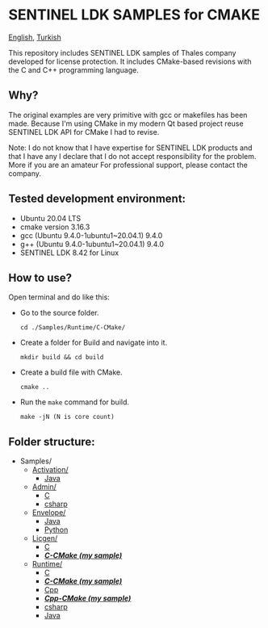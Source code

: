 
# SENTINEL LDK SAMPLES for CMAKE
[English](./README.md), [Turkish](./README.tr.md)

This repository includes SENTINEL LDK samples of Thales company developed for license protection.
It includes CMake-based revisions with the C and C++ programming language.

## Why?
The original examples are very primitive with gcc or makefiles
has been made. Because I'm using CMake in my modern Qt based project
reuse SENTINEL LDK API for CMake I had to revise.

Note: I do not know that I have expertise for SENTINEL LDK products and that I have any
I declare that I do not accept responsibility for the problem. More if you are an amateur
For professional support, please contact the company.

## Tested development environment:
- Ubuntu 20.04 LTS
- cmake version 3.16.3
- gcc (Ubuntu 9.4.0-1ubuntu1~20.04.1) 9.4.0
- g++ (Ubuntu 9.4.0-1ubuntu1~20.04.1) 9.4.0
- SENTINEL LDK 8.42 for Linux

## How to use?

Open terminal and do like this:

- Go to the source folder.

  `cd ./Samples/Runtime/C-CMake/`

- Create a folder for Build and navigate into it.

  `mkdir build && cd build`

- Create a build file with CMake.

  `cmake ..`

- Run the `make` command for build.

  `make -jN (N is core count)`


## Folder structure:

- Samples/
  - [Activation/](./Samples/Activation/)
    - [Java](./Samples/Activation/Java/)
  - [Admin/](./Samples/Admin/)
    - [C](./Samples/Admin/C/)
    - [csharp](./Samples/Admin/csharp/)
  - [Envelope/](./Samples/Envelope/)
    - [Java](./Samples/Envelope/Java/)
    - [Python](./Samples/Envelope/Python/)
  - [Licgen/](./Samples/Licgen/)
    - [C](./Samples/Licgen/C/)
    - **[_C-CMake (my sample)_](./Samples/Licgen/C-CMake)**
  - [Runtime/](./Samples/Runtime/)
    - [C](./Samples/Runtime/C/)
    - [_**C-CMake (my sample)**_](./Samples/Runtime/C-CMake/)
    - [Cpp](./Samples/Runtime/Cpp/)
    - [**_Cpp-CMake (my sample)_**](./Samples/Runtime/Cpp-CMake/)
    - [csharp ](./Samples/Runtime/csharp/)
    - [Java](./Samples/Runtime/Java/)
